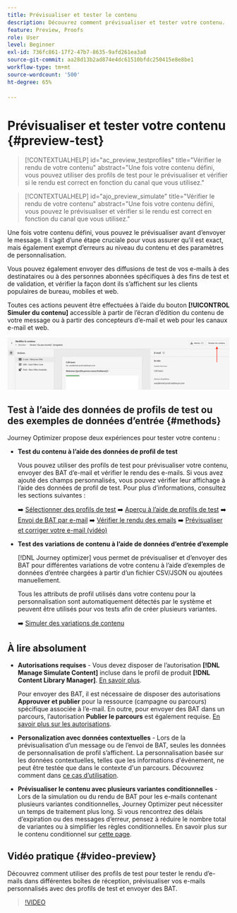 ```yaml
---
title: Prévisualiser et tester le contenu
description: Découvrez comment prévisualiser et tester votre contenu.
feature: Preview, Proofs
role: User
level: Beginner
exl-id: 736fc861-17f2-47b7-8635-9afd261ea3a8
source-git-commit: aa28d13b2ad874e4dc61510bfdc250415e8e8be1
workflow-type: tm+mt
source-wordcount: '500'
ht-degree: 65%

---
```


# Prévisualiser et tester votre contenu {#preview-test}

>[!CONTEXTUALHELP]
>id="ac_preview_testprofiles"
>title="Vérifier le rendu de votre contenu"
>abstract="Une fois votre contenu défini, vous pouvez utiliser des profils de test pour le prévisualiser et vérifier si le rendu est correct en fonction du canal que vous utilisez."

>[!CONTEXTUALHELP]
>id="ajo_preview_simulate"
>title="Vérifier le rendu de votre contenu"
>abstract="Une fois votre contenu défini, vous pouvez le prévisualiser et vérifier si le rendu est correct en fonction du canal que vous utilisez."

Une fois votre contenu défini, vous pouvez le prévisualiser avant d’envoyer le message. Il s’agit d’une étape cruciale pour vous assurer qu’il est exact, mais également exempt d’erreurs au niveau du contenu et des paramètres de personnalisation.

Vous pouvez également envoyer des diffusions de test de vos e-mails à des destinataires ou à des personnes abonnées spécifiques à des fins de test et de validation, et vérifier la façon dont ils s’affichent sur les clients populaires de bureau, mobiles et web.

Toutes ces actions peuvent être effectuées à l’aide du bouton **[!UICONTROL Simuler du contenu]** accessible à partir de l’écran d’édition du contenu de votre message ou à partir des concepteurs d’e-mail et web pour les canaux e-mail et web.

![](../email/assets/email-preview-button.png)

## Test à l’aide des données de profils de test ou des exemples de données d’entrée {#methods}

Journey Optimizer propose deux expériences pour tester votre contenu :

* **Test du contenu à l’aide des données de profil de test**

  Vous pouvez utiliser des profils de test pour prévisualiser votre contenu, envoyer des BAT d’e-mail et vérifier le rendu des e-mails. Si vous avez ajouté des champs personnalisés, vous pouvez vérifier leur affichage à l’aide des données de profil de test. Pour plus d’informations, consultez les sections suivantes :

  ➡️ [Sélectionner des profils de test](test-profiles.md)
➡️ [Aperçu à l’aide de profils de test](preview.md)
➡️ [Envoi de BAT par e-mail](proofs.md)
➡️ [Vérifier le rendu des emails](rendering.md)
➡️ [Prévisualiser et corriger votre e-mail (vidéo)](#video-preview)

* **Test des variations de contenu à l’aide de données d’entrée d’exemple**

  [!DNL Journey optimizer] vous permet de prévisualiser et d’envoyer des BAT pour différentes variations de votre contenu à l’aide d’exemples de données d’entrée chargées à partir d’un fichier CSV/JSON ou ajoutées manuellement.

  Tous les attributs de profil utilisés dans votre contenu pour la personnalisation sont automatiquement détectés par le système et peuvent être utilisés pour vos tests afin de créer plusieurs variantes.

  ➡️ [Simuler des variations de contenu](../test-approve/simulate-sample-input.md)

## À lire absolument

* **Autorisations requises** - Vous devez disposer de l’autorisation **[!DNL Manage Simulate Content]** incluse dans le profil de produit **[!DNL Content Library Manager]**. [En savoir plus](../administration/ootb-product-profiles.md#content-library-manager).

  Pour envoyer des BAT, il est nécessaire de disposer des autorisations **Approuver et publier** pour la ressource (campagne ou parcours) spécifique associée à l’e-mail. En outre, pour envoyer des BAT dans un parcours, l’autorisation **Publier le parcours** est également requise. [En savoir plus sur les autorisations](../administration/ootb-permissions.md).

* **Personalization avec données contextuelles** - Lors de la prévisualisation d’un message ou de l’envoi de BAT, seules les données de personnalisation de profil s’affichent. La personnalisation basée sur les données contextuelles, telles que les informations d&#39;événement, ne peut être testée que dans le contexte d&#39;un parcours. Découvrez comment dans [ce cas d’utilisation](../personalization/personalization-use-case.md).

* **Prévisualiser le contenu avec plusieurs variantes conditionnelles** - Lors de la simulation ou du rendu de BAT pour les e-mails contenant plusieurs variantes conditionnelles, Journey Optimizer peut nécessiter un temps de traitement plus long. Si vous rencontrez des délais d’expiration ou des messages d’erreur, pensez à réduire le nombre total de variantes ou à simplifier les règles conditionnelles. En savoir plus sur le contenu conditionnel sur [cette page](../personalization/dynamic-content.md).

## Vidéo pratique {#video-preview}

Découvrez comment utiliser des profils de test pour tester le rendu d’e-mails dans différentes boîtes de réception, prévisualiser vos e-mails personnalisés avec des profils de test et envoyer des BAT.

>[!VIDEO](https://video.tv.adobe.com/v/3425026?quality=12)
